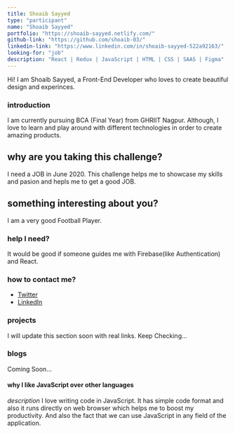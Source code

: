 ```yaml
---
title: Shoaib Sayyed
type: "participant"
name: "Shoaib Sayyed"
portfolio: "https://shoaib-sayyed.netlify.com/"
github-link: "https://github.com/shoaib-03/"
linkedin-link: "https://www.linkedin.com/in/shoaib-sayyed-522a92163/"
looking-for: "job"
description: "React | Redux | JavaScript | HTML | CSS | SAAS | Figma"
---
```


Hi! I am Shoaib Sayyed, a Front-End Developer who loves to create beautiful design and experinces.

### introduction

I am currently pursuing BCA (Final Year) from GHRIIT Nagpur. Although, I love to learn and play around with different technologies in order to create amazing products.

## why are you taking this challenge?

I need a JOB in June 2020.
This challenge helps me to showcase my skills and pasion and hepls me to get a good JOB.

## something interesting about you?

I am a very good Football Player.

### help I need?

It would be good if someone guides me with Firebase(like Authentication) and React.

### how to contact me?

- [Twitter](https://twitter.com/shoaib0311)
- [LinkedIn](https://www.linkedin.com/in/shoaib-sayyed-522a92163/)

### projects

I will update this section soon with real links. Keep Checking...

### blogs

Coming Soon...

#### why I like JavaScript over other languages

_description_ I love writing code in JavaScript. It has simple code format and also it runs directly on web browser which helps me to boost my productivity. And also the fact that we can use JavaScript in any field of the application.
